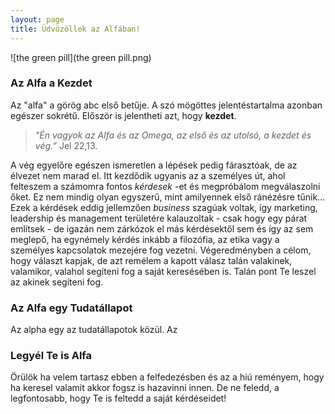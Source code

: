 ```yaml
---
layout: page
title: Üdvözöllek az Alfában!
---
```


![the green pill](the green pill.png)

### Az Alfa a Kezdet

Az "alfa" a görög abc első betűje. A szó mögöttes jelentéstartalma azonban egészer sokrétű. Először is jelentheti azt, hogy **kezdet**. 

> *"Én vagyok az Alfa és az Omega, az első és az utolsó, a kezdet és vég.”* Jel 22,13. 

A vég egyelőre egészen ismeretlen a lépések pedig fárasztóak, de az élvezet nem marad el. Itt kezdődik ugyanis az a személyes út, ahol felteszem a számomra fontos *kérdesek* -et és megpróbálom megválaszolni őket. Ez nem mindig olyan egyszerű, mint amilyennek első ránézésre tűnik... Ezek a kérdések eddig jellemzően *business* szagúak voltak, így marketing, leadership és management területére kalauzoltak - csak hogy egy párat említsek - de igazán nem zárkózok el más kérdésektől sem és így az sem meglepő, ha egynémely kérdés inkább a filozófia, az etika vagy a személyes kapcsolatok mezejére fog vezetni. Végeredményben a célom, hogy választ kapjak, de azt remélem a kapott válasz talán valakinek, valamikor, valahol segíteni fog a saját keresésében is. Talán pont Te leszel az akinek segíteni fog.

### Az Alfa egy Tudatállapot

Az alpha egy az tudatállapotok közül. Az 

### Legyél Te is Alfa

Örülök ha velem tartasz ebben a felfedezésben és az a hiú reményem, hogy ha keresel valamit akkor fogsz is hazavinni innen. De ne feledd, a legfontosabb, hogy Te is feltedd a saját kérdéseidet!
